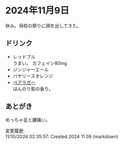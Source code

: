 # 2024年11月9日

休み。母校の祭りに顔を出してきた。

## ドリンク

- レッドブル  
うまい。
カフェイン80mg
- ジンジャーエール
- バヤリースオレンジ
- [ペアラガー](https://hokkaidobeer.com/fruitbrewing/fruit_brewing_pear_lager/)  
ほんのり梨の香り。

## あとがき

めっちゃ足と腰痛い。

変更履歴:  
11/10/2024 02:35:57: Created 2024 11 09 (markdown)  
